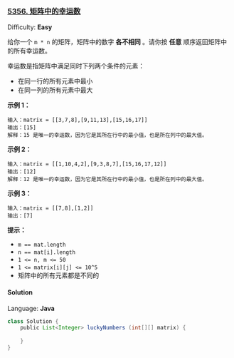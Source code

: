 ### [5356\. 矩阵中的幸运数](https://leetcode-cn.com/contest/weekly-contest-180/problems/lucky-numbers-in-a-matrix/)

Difficulty: **Easy**

给你一个 `m * n` 的矩阵，矩阵中的数字 **各不相同** 。请你按 **任意** 顺序返回矩阵中的所有幸运数。

幸运数是指矩阵中满足同时下列两个条件的元素：

*   在同一行的所有元素中最小
*   在同一列的所有元素中最大

**示例 1：**

```
输入：matrix = [[3,7,8],[9,11,13],[15,16,17]]
输出：[15]
解释：15 是唯一的幸运数，因为它是其所在行中的最小值，也是所在列中的最大值。
```

**示例 2：**

```
输入：matrix = [[1,10,4,2],[9,3,8,7],[15,16,17,12]]
输出：[12]
解释：12 是唯一的幸运数，因为它是其所在行中的最小值，也是所在列中的最大值。
```

**示例 3：**

```
输入：matrix = [[7,8],[1,2]]
输出：[7]
```

**提示：**

*   `m == mat.length`
*   `n == mat[i].length`
*   `1 <= n, m <= 50`
*   `1 <= matrix[i][j] <= 10^5`
*   矩阵中的所有元素都是不同的

#### Solution

Language: **Java**

```java
class Solution {
    public List<Integer> luckyNumbers (int[][] matrix) {
        
    }
}
```